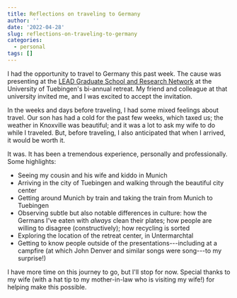 ```yaml
---
title: Reflections on traveling to Germany
author: ''
date: '2022-04-28'
slug: reflections-on-traveling-to-germany
categories:
  - personal
tags: []
---
```


I had the opportunity to travel to Germany this past week. The cause was presenting at the [LEAD Graduate School and Research Network](https://uni-tuebingen.de/forschung/forschungsschwerpunkte/lead-graduate-school-research-network/ueber-uns/veranstaltungen/) at the University of Tuebingen's bi-annual retreat. My friend and colleague at that university invited me, and I was excited to accept the invitation.

In the weeks and days before traveling, I had some mixed feelings about travel. Our son has had a cold for the past few weeks, which taxed us; the weather in Knoxville was beautiful; and it was a lot to ask my wife to do while I traveled. But, before traveling, I also anticipated that when I arrived, it would be worth it.

It was. It has been a tremendous experience, personally and professionally. Some highlights:

- Seeing my cousin and his wife and kiddo in Munich
- Arriving in the city of Tuebingen and walking through the beautiful city center
- Getting around Munich by train and taking the train from Munich to Tuebingen
- Observing subtle but also notable differences in culture: how the Germans I've eaten with *always* clean their plates; how people are willing to disagree (constructively); how recycling is sorted
- Exploring the location of the retreat center, in Untermarchtal
- Getting to know people outside of the presentations---including at a campfire (at which John Denver and similar songs were song---to my surprise!)

I have more time on this journey to go, but I'll stop for now. Special thanks to my wife (with a hat tip to my mother-in-law who is visiting my wife!) for helping make this possible.
